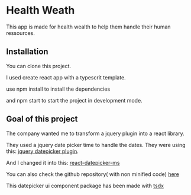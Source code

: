 # Health Weath

This app is made for health wealth to help them handle their human ressources.

## Installation

You can clone this project.

I used create react app with a typescrit template.

use npm install to install the dependencies

and npm start to start the project in development mode.

## Goal of this project

The company wanted me to transform a jquery plugin into a react library.

They used a jquery date picker time to handle the dates.
They were using this: [jquery datepicker plugin](https://github.com/xdan/datetimepicker).

And I changed it into this: [react-datepicker-ms](https://www.npmjs.com/package/react-datepicker-ms)

You can also check the github repository( with non minified code) [here](https://github.com/MathieuSchaff/datepicker-ms)

This datepicker ui component package has been made with [tsdx](https://tsdx.io/)
